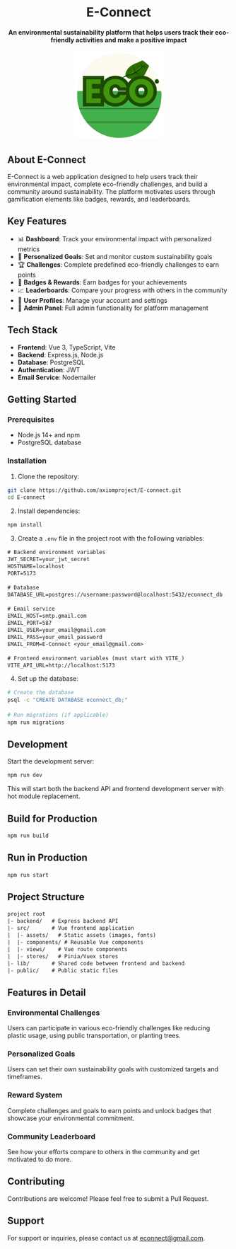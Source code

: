 <h1 align="center">E-Connect</h1>

<h4 align="center">An environmental sustainability platform that helps users track their eco-friendly activities and make a positive impact</h4>

<p align="center">
  <img src="src/assets/logo.png" alt="E-Connect Logo" width="200">
</p>

## About E-Connect

E-Connect is a web application designed to help users track their environmental impact, complete eco-friendly challenges, and build a community around sustainability. The platform motivates users through gamification elements like badges, rewards, and leaderboards.

## Key Features

- 📊 **Dashboard**: Track your environmental impact with personalized metrics
- 🎯 **Personalized Goals**: Set and monitor custom sustainability goals
- 🏆 **Challenges**: Complete predefined eco-friendly challenges to earn points
- 🏅 **Badges & Rewards**: Earn badges for your achievements
- 📈 **Leaderboards**: Compare your progress with others in the community
- 👤 **User Profiles**: Manage your account and settings
- 🔐 **Admin Panel**: Full admin functionality for platform management

## Tech Stack

- **Frontend**: Vue 3, TypeScript, Vite
- **Backend**: Express.js, Node.js
- **Database**: PostgreSQL
- **Authentication**: JWT
- **Email Service**: Nodemailer

## Getting Started

### Prerequisites

- Node.js 14+ and npm
- PostgreSQL database

### Installation

1. Clone the repository:
```sh
git clone https://github.com/axiomproject/E-connect.git
cd E-connect
```

2. Install dependencies:
```sh
npm install
```

3. Create a `.env` file in the project root with the following variables:
```
# Backend environment variables
JWT_SECRET=your_jwt_secret
HOSTNAME=localhost
PORT=5173

# Database
DATABASE_URL=postgres://username:password@localhost:5432/econnect_db

# Email service
EMAIL_HOST=smtp.gmail.com
EMAIL_PORT=587
EMAIL_USER=your_email@gmail.com
EMAIL_PASS=your_email_password
EMAIL_FROM=E-Connect <your_email@gmail.com>

# Frontend environment variables (must start with VITE_)
VITE_API_URL=http://localhost:5173
```

4. Set up the database:
```sh
# Create the database
psql -c "CREATE DATABASE econnect_db;"

# Run migrations (if applicable)
npm run migrations
```

## Development

Start the development server:

```sh
npm run dev
```

This will start both the backend API and frontend development server with hot module replacement.

## Build for Production

```sh
npm run build
```

## Run in Production

```sh
npm run start
```

## Project Structure

```
project root
|- backend/   # Express backend API
|- src/       # Vue frontend application
|  |- assets/   # Static assets (images, fonts)
|  |- components/ # Reusable Vue components
|  |- views/    # Vue route components
|  |- stores/   # Pinia/Vuex stores
|- lib/       # Shared code between frontend and backend
|- public/    # Public static files
```

## Features in Detail

### Environmental Challenges
Users can participate in various eco-friendly challenges like reducing plastic usage, using public transportation, or planting trees.

### Personalized Goals
Users can set their own sustainability goals with customized targets and timeframes.

### Reward System
Complete challenges and goals to earn points and unlock badges that showcase your environmental commitment.

### Community Leaderboard
See how your efforts compare to others in the community and get motivated to do more.

## Contributing

Contributions are welcome! Please feel free to submit a Pull Request.

## Support

For support or inquiries, please contact us at econnect@gmail.com.